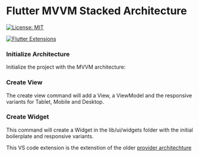 # Flutter MVVM Stacked Architecture 

[![License: MIT](https://img.shields.io/badge/License-MIT-yellow.svg)](https://opensource.org/licenses/MIT)

[![Flutter Extensions](https://img.shields.io/badge/Flutter-grey?style=flat-square&logo=flutter&logoColor=blue)](https://flutter.dev)

### Initialize Architecture
Initialize the project with the MVVM architecture:

### Create View
The create view command will add a View, a ViewModel and the responsive variants for Tablet, Mobile and Desktop.

### Create Widget
This command will create a Widget in the lib/ui/widgets folder with the initial boilerplate and responsive variants.

This VS code extension is the extenstion of the older [provider architechture](https://github.com/madhukesh048/Flutter-MVVM-VS-Code-extension-Pack)
